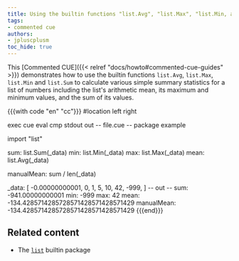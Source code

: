 ```yaml
---
title: Using the builtin functions "list.Avg", "list.Max", "list.Min, and "list.Sum" to summarise lists of numbers
tags:
- commented cue
authors:
- jpluscplusm
toc_hide: true
---
```


This [Commented CUE]({{< relref "docs/howto#commented-cue-guides" >}})
demonstrates how to use the builtin functions `list.Avg`, `list.Max`,
`list.Min` and `list.Sum` to calculate various simple summary statistics for a
list of numbers including the list's arithmetic mean, its maximum and minimum
values, and the sum of its values.

{{{with code "en" "cc"}}}
#location left right

exec cue eval
cmp stdout out
-- file.cue --
package example

import "list"

sum:  list.Sum(_data)
min:  list.Min(_data)
max:  list.Max(_data)
mean: list.Avg(_data)

manualMean: sum / len(_data)

_data: [
	-0.00000000001,
	0,
	1,
	5,
	10,
	42,
	-999,
]
-- out --
sum:        -941.00000000001
min:        -999
max:        42
mean:       -134.4285714285728571428571428571429
manualMean: -134.4285714285728571428571428571429
{{{end}}}

## Related content

- The [`list`](https://pkg.go.dev/cuelang.org/go/pkg/list) builtin package
